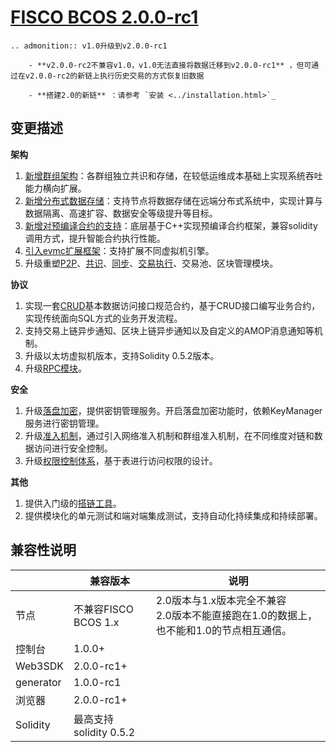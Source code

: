 # [FISCO BCOS 2.0.0-rc1](https://github.com/FISCO-BCOS/FISCO-BCOS/releases/tag/v2.0.0-rc1)

```eval_rst
.. admonition:: v1.0升级到v2.0.0-rc1

    - **v2.0.0-rc2不兼容v1.0，v1.0无法直接将数据迁移到v2.0.0-rc1** ，但可通过在v2.0.0-rc2的新链上执行历史交易的方式恢复旧数据

    - **搭建2.0的新链** ：请参考 `安装 <../installation.html>`_ 
```

## 变更描述

**架构**

1. [新增群组架构](../design/architecture/group.md)：各群组独立共识和存储，在较低运维成本基础上实现系统吞吐能力横向扩展。
2. [新增分布式数据存储](../design/storage/storage.md)：支持节点将数据存储在远端分布式系统中，实现计算与数据隔离、高速扩容、数据安全等级提升等目标。
3. [新增对预编译合约的支持](../design/virtual_machine/precompiled.md)：底层基于C++实现预编译合约框架，兼容solidity调用方式，提升智能合约执行性能。
4. [引入evmc扩展框架](../design/virtual_machine/index.md)：支持扩展不同虚拟机引擎。
5. 升级重塑[P2P](..//design/p2p/p2p.md)、[共识](../design/consensus/index.md)、[同步](../design/sync/sync.md)、[交易执行](../design/virtual_machine/index.md)、交易池、区块管理模块。

**协议**

1. 实现一套[CRUD](../tutorial/sdk_application.md)基本数据访问接口规范合约，基于CRUD接口编写业务合约，实现传统面向SQL方式的业务开发流程。
2. 支持交易上链异步通知、区块上链异步通知以及自定义的AMOP消息通知等机制。
3. 升级以太坊虚拟机版本，支持Solidity 0.5.2版本。
4. 升级[RPC模块](../api.md)。

**安全**

1. 升级[落盘加密](../manual/storage_security.md)，提供密钥管理服务。开启落盘加密功能时，依赖KeyManager服务进行密钥管理。
2. 升级[准入机制](../manual/node_management.md)，通过引入网络准入机制和群组准入机制，在不同维度对链和数据访问进行安全控制。
3. 升级[权限控制体系](../manual/permission_control.md)，基于表进行访问权限的设计。

**其他**

1. 提供入门级的[搭链工具](../manual/build_chain.md)。
2. 提供模块化的单元测试和端对端集成测试，支持自动化持续集成和持续部署。

## 兼容性说明

|           | 兼容版本                                            | 说明                                                         |
| --------- | --------------------------------------------------- | ------------------------------------------------------------ |
| 节点      | 不兼容FISCO BCOS 1.x | 2.0版本与1.x版本完全不兼容 <br> 2.0版本不能直接跑在1.0的数据上，也不能和1.0的节点相互通信。 |
| 控制台    | 1.0.0+                                              |                                                              |
| Web3SDK   | 2.0.0-rc1+                                          |                                                              |
| generator | 1.0.0-rc1                                           |                                                              |
| 浏览器    | 2.0.0-rc1+                                          |                                                              |
| Solidity  | 最高支持 solidity 0.5.2                             |                                                              |
